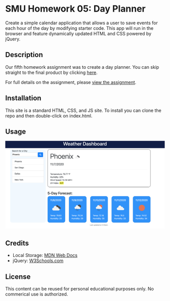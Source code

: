 # SMU Homework 05: Day Planner

Create a simple calendar application that allows a user to save events for each hour of the day by modifying starter code. This app will run in the browser and feature dynamically updated HTML and CSS powered by jQuery.

## Description

Our fifth homework assignment was to create a day planner. You can skip straight to the final product by clicking [here](https://djfriar.github.io/SMU-Homework-05-Day-Planner/).

For full details on the assignment, please [view the assignment](ASSIGNMENT.md).

## Installation

This site is a standard HTML, CSS, and JS site. To install you can clone the repo and then double-click on index.html.

## Usage

![Screenshot of the full size layout](./assets/images/screenshot.png)

## Credits

- Local Storage: [MDN Web Docs](https://developer.mozilla.org/en-US/docs/Web/API/Window/localStorage)
- jQuery: [W3Schools.com](https://www.w3schools.com/jquery/default.asp)

## License

This content can be reused for personal educational purposes only. No commerical use is authorized.
